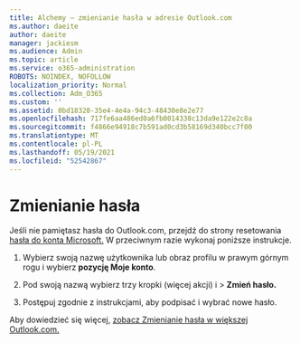 ```yaml
---
title: Alchemy — zmienianie hasła w adresie Outlook.com
ms.author: daeite
author: daeite
manager: jackiesm
ms.audience: Admin
ms.topic: article
ms.service: o365-administration
ROBOTS: NOINDEX, NOFOLLOW
localization_priority: Normal
ms.collection: Adm_O365
ms.custom: ''
ms.assetid: 0bd18328-35e4-4e4a-94c3-48430e8e2e77
ms.openlocfilehash: 717fe6aa486ed0a6fb0014338c13da9e122e2c8a
ms.sourcegitcommit: f4866e94918c7b591ad0cd3b58169d340bcc7f00
ms.translationtype: MT
ms.contentlocale: pl-PL
ms.lasthandoff: 05/19/2021
ms.locfileid: "52542867"
---
```

# <a name="change-your-password"></a>Zmienianie hasła

Jeśli nie pamiętasz hasła do Outlook.com, przejdź do strony resetowania [hasła do konta Microsoft.](https://go.microsoft.com/fwlink/p/?linkid=841909) W przeciwnym razie wykonaj poniższe instrukcje.
  
1. Wybierz swoją nazwę użytkownika lub obraz profilu w prawym górnym rogu i wybierz **pozycję Moje konto**. 
    
2. Pod swoją nazwą wybierz trzy kropki (więcej akcji) i > **Zmień hasło.** 
    
3. Postępuj zgodnie z instrukcjami, aby podpisać i wybrać nowe hasło. 
    
Aby dowiedzieć się więcej, [zobacz Zmienianie hasła w większej Outlook.com.](https://support.office.com/article/2138d690-811c-4545-b2f3-e4dbe80c9735.aspx)
  

